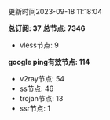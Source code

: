 更新时间2023-09-18 11:18:04

**总订阅: 37**
**总节点: 7346**
- vless节点: 9

**google ping有效节点: 114**
- v2ray节点: 54
- ss节点: 46
- trojan节点: 13
- ssr节点: 1
